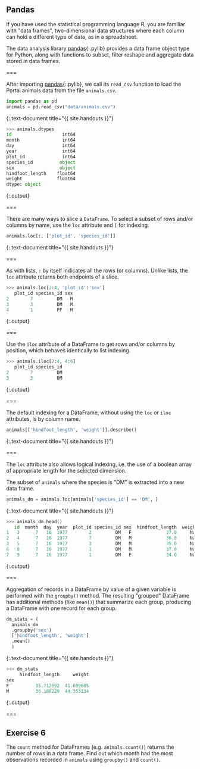 ---
---

## Pandas

If you have used the statistical programming language R, you are familiar with
"data frames", two-dimensional data structures where each column can hold a 
different type of data, as in a spreadsheet.

The data analysis library [pandas](){:.pylib} provides a data frame object type for
Python, along with functions to subset, filter reshape and aggregate data
stored in data frames.

===

After importing [pandas](){:.pylib}, we call its `read_csv` function to load the Portal 
animals data from the file `animals.csv`.


~~~python
import pandas as pd
animals = pd.read_csv("data/animals.csv")
~~~
{:.text-document title="{{ site.handouts }}"}



~~~python
>>> animals.dtypes
id                   int64
month                int64
day                  int64
year                 int64
plot_id              int64
species_id          object
sex                 object
hindfoot_length    float64
weight             float64
dtype: object
~~~
{:.output}



===

There are many ways to slice a `DataFrame`. To select a subset of rows and/or columns by name, use the `loc` attribute and `[` for indexing.


~~~python
animals.loc[:, ['plot_id', 'species_id']]
~~~
{:.text-document title="{{ site.handouts }}"}



===

As with lists, `:` by itself indicates all the rows (or columns). Unlike lists, the `loc` attribute returns both endpoints of a slice.


~~~python
>>> animals.loc[2:4, 'plot_id':'sex']
   plot_id species_id sex
2        7         DM   M
3        3         DM   M
4        1         PF   M
~~~
{:.output}



===

Use the `iloc` attribute of a DataFrame to get rows and/or columns by position, which behaves identically to list indexing.


~~~python
>>> animals.iloc[2:4, 4:6]
   plot_id species_id
2        7         DM
3        3         DM
~~~
{:.output}



===

The default indexing for a DataFrame, without using the `loc` or `iloc` attributes, is by column name.


~~~python
animals[['hindfoot_length', 'weight']].describe()
~~~
{:.text-document title="{{ site.handouts }}"}



===

The `loc` attribute also allows logical indexing, i.e. the use of a boolean array of appropriate length for the selected dimension.

The subset of `animals` where the species is "DM" is extracted into a new data frame.


~~~python
animals_dm = animals.loc[animals['species_id'] == 'DM', ]
~~~
{:.text-document title="{{ site.handouts }}"}



~~~python
>>> animals_dm.head()
   id  month  day  year  plot_id species_id sex  hindfoot_length  weight
1   3      7   16  1977        2         DM   F             37.0     NaN
2   4      7   16  1977        7         DM   M             36.0     NaN
3   5      7   16  1977        3         DM   M             35.0     NaN
6   8      7   16  1977        1         DM   M             37.0     NaN
7   9      7   16  1977        1         DM   F             34.0     NaN
~~~
{:.output}



<!--
===

The `query()` method accepts an expression that may reference columns, increasing the readability of the same operation


~~~python
animals_dm = animals.query('species_id == "DM"')
~~~
{:.text-document title="{{ site.handouts }}"}



~~~python
>>> animals_dm.head()
   id  month  day  year  plot_id species_id sex  hindfoot_length  weight
1   3      7   16  1977        2         DM   F             37.0     NaN
2   4      7   16  1977        7         DM   M             36.0     NaN
3   5      7   16  1977        3         DM   M             35.0     NaN
6   8      7   16  1977        1         DM   M             37.0     NaN
7   9      7   16  1977        1         DM   F             34.0     NaN
~~~
{:.output}


-->

===

Aggregation of records in a DataFrame by value of a given variable is performed with the `groupby()` method. The resulting "grouped" DataFrame has additional methods (like `mean()`) that summarize each group, producing a DataFrame with one record for each group.


~~~python
dm_stats = (
  animals_dm
  .groupby('sex')
  ['hindfoot_length', 'weight']
  .mean()
  )
~~~
{:.text-document title="{{ site.handouts }}"}



~~~python
>>> dm_stats
     hindfoot_length     weight
sex                            
F          35.712692  41.609685
M          36.188229  44.353134
~~~
{:.output}



===

## Exercise 6

The `count` method for DataFrames (e.g. `animals.count()`) returns the number of rows
in a data frame. Find out which month had the most observations recorded
in `animals` using `groupby()` and `count()`.

